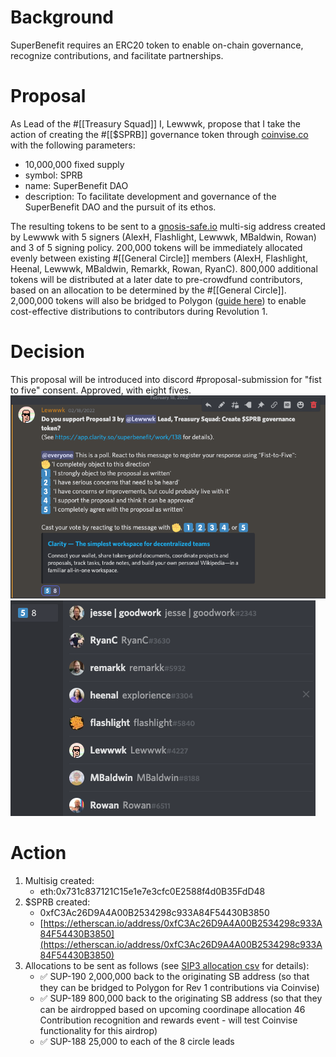 # Background
SuperBenefit requires an ERC20 token to enable on-chain governance, recognize contributions, and facilitate partnerships.
# Proposal
As Lead of the #[[Treasury Squad]] I, Lewwwk, propose that I take the action of creating the #[[$SPRB]]  governance token through [coinvise.co](http://coinvise.co) with the following parameters:
- 10,000,000 fixed supply
- symbol: SPRB
- name: SuperBenefit DAO
- description: To facilitate development and governance of the SuperBenefit DAO and the pursuit of its ethos.

The resulting tokens to be sent to a [gnosis-safe.io](https://gnosis-safe.io) multi-sig address created by Lewwwk with 5 signers (AlexH, Flashlight, Lewwwk, MBaldwin, Rowan) and 3 of 5 signing policy. 
200,000 tokens will be immediately allocated evenly between existing #[[General Circle]] members (AlexH, Flashlight, Heenal, Lewwwk, MBaldwin, Remarkk, Rowan, RyanC).
800,000 additional tokens will be distributed at a later date to pre-crowdfund contributors, based on an allocation to be determined by the #[[General Circle]]. 
2,000,000 tokens will also be bridged to Polygon ([guide here](https://coinvise.notion.site/BRIDGE-Bridging-tokens-to-Polygon-3f371c366d074a2f85e6b8dacd59e34e)) to enable cost-effective distributions to contributors during Revolution 1.
# Decision
This proposal will be introduced into discord #proposal-submission for "fist to five" consent. 
Approved, with eight fives.
![Screen Shot 2022-02-21 at 5.45.19 PM.png](../../../Resources/7b37a18f-f6d4-45fa-8aa8-162aa0190f37.png)
![Screen Shot 2022-02-21 at 5.45.11 PM.png](../../../Resources/56d1f0d0-fe82-486d-a653-8abf1dcfc1c2.png)
# Action
1. Multisig created: 
	- eth:0x731c837121C15e1e7e3cfc0E2588f4d0B35FdD48
2. $SPRB created: 
	- 0xfC3Ac26D9A4A00B2534298c933A84F54430B3850
	- [https://etherscan.io/address/0xfC3Ac26D9A4A00B2534298c933A84F54430B3850](https://etherscan.io/address/0xfC3Ac26D9A4A00B2534298c933A84F54430B3850) 
3. Allocations to be sent as follows (see [SIP3 allocation csv](https://docs.google.com/spreadsheets/d/1b-0-82raIoCeX20GxyDWqqAhJNaS9cBHXxBfly6P8AE/edit?usp=sharing) for details):
	- ✅ SUP-190 2,000,000 back to the originating SB address (so that they can be bridged to Polygon for Rev 1 contributions via Coinvise)
	- ✅ SUP-189 800,000 back to the originating SB address (so that they can be airdropped based on upcoming coordinape allocation 46 Contribution recognition and rewards event - will test Coinvise functionality for this airdrop)
	- ✅ SUP-188 25,000 to each of the 8 circle leads

